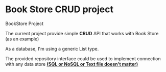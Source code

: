 # Book Store CRUD project

BookStore Project

The current project provide simple <b>CRUD</b> API that works with Book Store (as an example)

As a database, I'm using a generic List type.

The provided repository interface could be used to implement connection with any data store <u><b>(SQL or NoSQL or Text file doesn't matter)<b/><u/>
